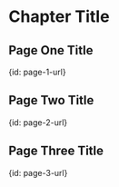 # Chapter Title

## Page One Title
{id: page-1-url}

## Page Two Title
{id: page-2-url}

## Page Three Title
{id: page-3-url}

